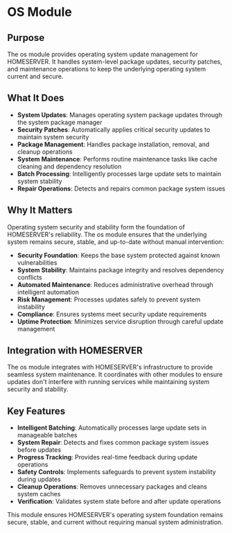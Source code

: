 # OS Module

## Purpose

The os module provides operating system update management for HOMESERVER. It handles system-level package updates, security patches, and maintenance operations to keep the underlying operating system current and secure.

## What It Does

- **System Updates**: Manages operating system package updates through the system package manager
- **Security Patches**: Automatically applies critical security updates to maintain system security
- **Package Management**: Handles package installation, removal, and cleanup operations
- **System Maintenance**: Performs routine maintenance tasks like cache cleaning and dependency resolution
- **Batch Processing**: Intelligently processes large update sets to maintain system stability
- **Repair Operations**: Detects and repairs common package system issues

## Why It Matters

Operating system security and stability form the foundation of HOMESERVER's reliability. The os module ensures that the underlying system remains secure, stable, and up-to-date without manual intervention:

- **Security Foundation**: Keeps the base system protected against known vulnerabilities
- **System Stability**: Maintains package integrity and resolves dependency conflicts
- **Automated Maintenance**: Reduces administrative overhead through intelligent automation
- **Risk Management**: Processes updates safely to prevent system instability
- **Compliance**: Ensures systems meet security update requirements
- **Uptime Protection**: Minimizes service disruption through careful update management

## Integration with HOMESERVER

The os module integrates with HOMESERVER's infrastructure to provide seamless system maintenance. It coordinates with other modules to ensure updates don't interfere with running services while maintaining system security and stability.

## Key Features

- **Intelligent Batching**: Automatically processes large update sets in manageable batches
- **System Repair**: Detects and fixes common package system issues before updates
- **Progress Tracking**: Provides real-time feedback during update operations
- **Safety Controls**: Implements safeguards to prevent system instability during updates
- **Cleanup Operations**: Removes unnecessary packages and cleans system caches
- **Verification**: Validates system state before and after update operations

This module ensures HOMESERVER's operating system foundation remains secure, stable, and current without requiring manual system administration. 